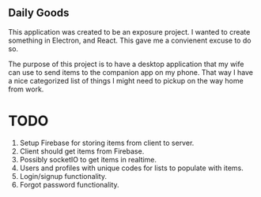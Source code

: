 ## Daily Goods

This application was created to be an exposure project. I wanted to create something in Electron, and React. This gave me a convienent excuse to do so.

The purpose of this project is to have a desktop application that my wife can use to send items to the companion app on my phone. That way I have a nice categorized list of things I might need to pickup on the way home from work.

# TODO

1. Setup Firebase for storing items from client to server.
2. Client should get items from Firebase.
3. Possibly socketIO to get items in realtime.
4. Users and profiles with unique codes for lists to populate with items.
5. Login/signup functionality.
6. Forgot password functionality.

